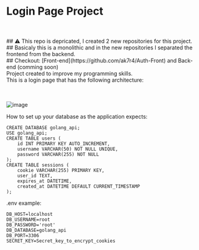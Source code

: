 # Login Page Project</h1><br>
<br>
## ⚠️ This repo is depricated, I created 2 new repositories for this project.<br>
## Basicaly this is a monolithic and in the new repositories I separated the frontend from the backend. <br>
## Checkout: [Front-end](https://github.com/ak7r4/Auth-Front) and Back-end (comming soon)
<br>
Project created to improve my programming skills.<br>
This is a login page that has the following architecture:
<br><br><br>

![image](https://github.com/user-attachments/assets/68c52c9a-c838-41ab-b383-caec99a3dd6e)


How to set up your database as the application expects:
```
CREATE DATABASE golang_api;
USE golang_api;
CREATE TABLE users (
    id INT PRIMARY KEY AUTO_INCREMENT,
    username VARCHAR(50) NOT NULL UNIQUE,
    password VARCHAR(255) NOT NULL
);
CREATE TABLE sessions (
    cookie VARCHAR(255) PRIMARY KEY,
    user_id TEXT,
    expires_at DATETIME,
    created_at DATETIME DEFAULT CURRENT_TIMESTAMP
);
```
.env example:
```
DB_HOST=localhost
DB_USERNAME=root
DB_PASSWORD='root'
DB_DATABASE=golang_api
DB_PORT=3306
SECRET_KEY=Secret_key_to_encrypt_cookies
```

